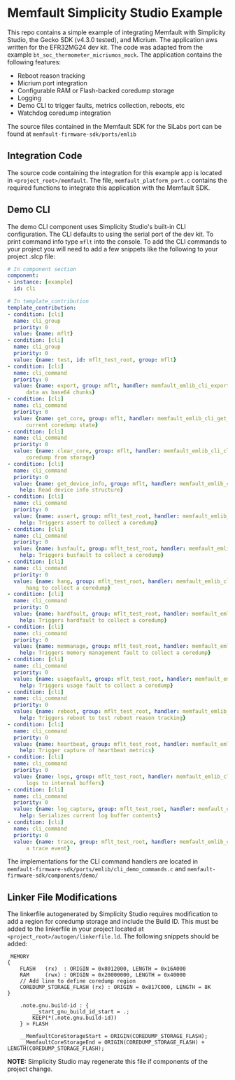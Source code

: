 # Memfault Simplicity Studio Example

This repo contains a simple example of integrating Memfault with Simplicity Studio, the Gecko SDK (v4.3.0 tested), and Micrium. The application aws written for the EFR32MG24 dev kit. The code was adapted from the example `bt_soc_thermometer_micriumos_mock`. The application contains the following features:

* Reboot reason tracking
* Micrium port integration
* Configurable RAM or Flash-backed coredump storage
* Logging
* Demo CLI to trigger faults, metrics collection, reboots, etc
* Watchdog coredump integration

The source files contained in the Memfault SDK for the SiLabs port can be found at `memfault-firmware-sdk/ports/emlib`

## Integration Code

The source code containing the integration for this example app is located in `<project_root>/memfault`. The file, `memfault_platform_port.c` contains the required functions to integrate this application with the Memfault SDK.

## Demo CLI

The demo CLI component uses Simplicity Studio's built-in CLI configuration. The CLI defaults to using the serial port of the dev kit. To print command info type `mflt` into the console. To add the CLI commands to your project you will need to add a few snippets like the following to your project .slcp file:

```yaml
# In component section
component:
- instance: [example]
  id: cli
```

```yaml
# In template_contribution
template_contribution:
- condition: [cli]
  name: cli_group
  priority: 0
  value: {name: mflt}
- condition: [cli]
  name: cli_group
  priority: 0
  value: {name: test, id: mflt_test_root, group: mflt}
- condition: [cli]
  name: cli_command
  priority: 0
  value: {name: export, group: mflt, handler: memfault_emlib_cli_export, help: Export
      data as base64 chunks}
- condition: [cli]
  name: cli_command
  priority: 0
  value: {name: get_core, group: mflt, handler: memfault_emlib_cli_get_core, help: Get
      current coredump state}
- condition: [cli]
  name: cli_command
  priority: 0
  value: {name: clear_core, group: mflt, handler: memfault_emlib_cli_clear_core, help: Clear
      coredump from storage}
- condition: [cli]
  name: cli_command
  priority: 0
  value: {name: get_device_info, group: mflt, handler: memfault_emlib_cli_get_device_info,
    help: Read device info structure}
- condition: [cli]
  name: cli_command
  priority: 0
  value: {name: assert, group: mflt_test_root, handler: memfault_emlib_cli_assert,
    help: Triggers assert to collect a coredump}
- condition: [cli]
  name: cli_command
  priority: 0
  value: {name: busfault, group: mflt_test_root, handler: memfault_emlib_cli_busfault,
    help: Triggers busfault to collect a coredump}
- condition: [cli]
  name: cli_command
  priority: 0
  value: {name: hang, group: mflt_test_root, handler: memfault_emlib_cli_hang, help: Triggers
      hang to collect a coredump}
- condition: [cli]
  name: cli_command
  priority: 0
  value: {name: hardfault, group: mflt_test_root, handler: memfault_emlib_cli_hardfault,
    help: Triggers hardfault to collect a coredump}
- condition: [cli]
  name: cli_command
  priority: 0
  value: {name: memmanage, group: mflt_test_root, handler: memfault_emlib_cli_memmanage,
    help: Triggers memory management fault to collect a coredump}
- condition: [cli]
  name: cli_command
  priority: 0
  value: {name: usagefault, group: mflt_test_root, handler: memfault_emlib_cli_usagefault,
    help: Triggers usage fault to collect a coredump}
- condition: [cli]
  name: cli_command
  priority: 0
  value: {name: reboot, group: mflt_test_root, handler: memfault_emlib_cli_reboot,
    help: Triggers reboot to test reboot reason tracking}
- condition: [cli]
  name: cli_command
  priority: 0
  value: {name: heartbeat, group: mflt_test_root, handler: memfault_emlib_cli_heartbeat,
    help: Trigger capture of heartbeat metrics}
- condition: [cli]
  name: cli_command
  priority: 0
  value: {name: logs, group: mflt_test_root, handler: memfault_emlib_cli_logs, help: Writes
      logs to internal buffers}
- condition: [cli]
  name: cli_command
  priority: 0
  value: {name: log_capture, group: mflt_test_root, handler: memfault_emlib_cli_log_capture,
    help: Serializes current log buffer contents}
- condition: [cli]
  name: cli_command
  priority: 0
  value: {name: trace, group: mflt_test_root, handler: memfault_emlib_cli_trace, help: Captures
      a trace event}
```

The implementations for the CLI command handlers are located in `memfault-firmware-sdk/ports/emlib/cli_demo_commands.c` and `memfault-firmware-sdk/components/demo/`

## Linker File Modifications

The linkerfile autogenerated by Simplicity Studio requires modification to add a region for coredump storage and include the Build ID. This must be added to the linkerfile in your project located at `<project_root>/autogen/linkerfile.ld`. The following snippets should be added:

```
 MEMORY
{
    FLASH   (rx)  : ORIGIN = 0x8012000, LENGTH = 0x16A000
    RAM     (rwx) : ORIGIN = 0x20000000, LENGTH = 0x40000
    // Add line to define coredump region
    COREDUMP_STORAGE_FLASH (rx) : ORIGIN = 0x817C000, LENGTH = 8K
}
```

```
    .note.gnu.build-id : {
        __start_gnu_build_id_start = .;
        KEEP(*(.note.gnu.build-id))
    } > FLASH

    __MemfaultCoreStorageStart = ORIGIN(COREDUMP_STORAGE_FLASH);
    __MemfaultCoreStorageEnd = ORIGIN(COREDUMP_STORAGE_FLASH) + LENGTH(COREDUMP_STORAGE_FLASH);
```

**NOTE:** Simplicity Studio may regenerate this file if components of the project change.